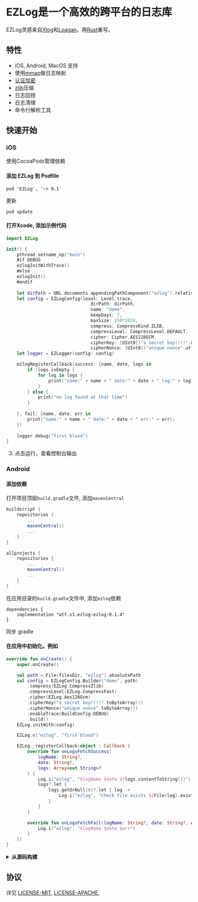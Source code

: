 # EZLog是一个高效的跨平台的日志库
EZLog灵感来自[Xlog](https://github.com/Tencent/mars)和[Loagan](https://github.com/Meituan-Dianping/Logan)，用[Rust](https://www.rust-lang.org/)重写。

## 特性
- iOS, Android, MacOS 支持
- 使用[mmap](https://man7.org/linux/man-pages/man2/mmap.2.html)做日志映射
- [认证加密](https://en.wikipedia.org/wiki/Authenticated_encryption)
- [zlib](https://en.wikipedia.org/wiki/Zlib)压缩
- 日志回捞
- 日志清理
- 命令行解析工具

## 快速开始
### iOS

使用CocoaPods管理依赖

#### 添加 EZLog 到 Podfile

```
pod 'EZLog', '~> 0.1'
```
更新

```
pod update
```
#### 打开Xcode, 添加示例代码

```swift
import EZLog

init() {
    pthread_setname_np("main")
    #if DEBUG
    ezlogInitWithTrace()
    #else
    ezlogInit()
    #endif
    
    let dirPath = URL.documents.appendingPathComponent("ezlog").relativePath
    let config = EZLogConfig(level: Level.trace,
                                dirPath: dirPath,
                                name: "demo",
                                keepDays: 7,
                                maxSize: 150*1024,
                                compress: CompressKind.ZLIB,
                                compressLevel: CompressLevel.DEFAULT,
                                cipher: Cipher.AES128GCM,
                                cipherKey: [UInt8]("a secret key!!!!".utf8),
                                cipherNonce: [UInt8]("unique nonce".utf8))
    let logger = EZLogger(config: config)

    ezlogRegisterCallback(success: {name, date, logs in
        if !logs.isEmpty {
            for log in logs {
                print("name:" + name + " date:" + date + " log:" + log);
            }
        } else {
            print("no log found at that time")
        }
        
    }, fail: {name, date, err in
        print("name:" + name + " date:" + date + " err:" + err);
    })
    
    logger.debug("first blood")
}
```

3. 点击运行，查看控制台输出

### Android

#### 添加依赖

打开项目顶层`build.gradle`文件, 添加`mavenCentral`

```groovy
buildscript {
    repositories {
        ...
        mavenCentral()
        ...
    }
}

allprojects {
    repositories {
        ...
        mavenCentral()
        ...
    }
}
```

在应用目录的`build.gradle`文件中, 添加`ezlog`依赖

```
dependencies {
    implementation "wtf.s1.ezlog:ezlog:0.1.4"
}
```

同步 gradle

#### 在应用中初始化。例如

```kotlin
override fun onCreate() {
    super.onCreate()

    val path = File(filesDir, "ezlog").absolutePath
    val config = EZLogConfig.Builder("demo", path)
        .compress(EZLog.CompressZlib)
        .compressLevel(EZLog.CompressFast)
        .cipher(EZLog.Aes128Gcm)
        .cipherKey("a secret key!!!!".toByteArray())
        .cipherNonce("unique nonce".toByteArray())
        .enableTrace(BuildConfig.DEBUG)
        .build()
    EZLog.initWith(config)

    EZLog.v("ezlog", "first blood")

    EZLog._registerCallback(object : Callback {
        override fun onLogsFetchSuccess(
            logName: String?,
            date: String?,
            logs: Array<out String>?
        ) {
            Log.i("ezlog", "$logName $date ${logs.contentToString()}")
            logs?.let {
                logs.getOrNull(0)?.let { log ->
                    Log.i("ezlog", "check file exists ${File(log).exists()}")
                }
            }
        }

        override fun onLogsFetchFail(logName: String?, date: String?, err: String?) {
            Log.i("ezlog", "$logName $date $err")
        }
    })
}

```

<details>
<summary><b>从源码构建</b></summary>
</p>

安装配置`Rust`

```
curl --proto '=https' --tlsv1.2 -sSf https://sh.rustup.rs | sh
source $HOME/.cargo/env
```

使用nightly版本

``` 
rustup default nightly-2022-07-12
```

构建时使用了[build-std](https://doc.rust-lang.org/nightly/cargo/reference/unstable.html#build-std)特性，所以需要添加std的源码组件

```
rustup component add rust-src --toolchain nightly-x86_64-apple-darwin
```

添加构建目标: iOS, android

```
rustup target add aarch64-linux-android armv7-linux-androideabi aarch64-apple-ios aarch64-apple-ios-sim x86_64-apple-ios
```

克隆仓库到本地后，在命令行中执行

```
cargo check
```

等待所有的依赖下载...构建ezlog包

```
cargo build -p ezlog
```

####  android工程构建

使用`cargo-ndk`来构建动态链接库

```
cargo install cargo-ndk
```

在仓库的android目录下执行

```
sh b_android.sh
```

在AndroidStudio中打开android项目


#### iOS工程构建

安装 `cbindgen`

```
cargo install --force cbindgen
```

在仓库的ios目录执行

```
sh b_ios.sh
```

在Xcode里打开`ios/EZlog.xcworkspace`

</details>

## 协议

详见 [LICENSE-MIT](LICENSE-MIT), [LICENSE-APACHE](LICENSE-APACHE), 